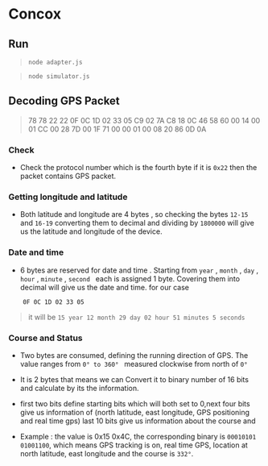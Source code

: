 # Concox
## Run
> ```node adapter.js```

> ```node simulator.js```

## Decoding GPS Packet
> 78 78 22 22 0F 0C 1D 02 33 05 C9 02 7A C8 18 0C 46 58 60 00 14 00 01 CC 00 28 7D 00 1F 71 00 00 01 00 08 20 86 0D 0A
### Check 
- Check the protocol number which is the fourth byte if it is `0x22` then the packet contains GPS packet.

### Getting longitude and latitude
- Both latitude and longitude are 4 bytes , so checking the bytes `12-15` and `16-19` converting them to decimal and dividing by `1800000` will give us the latitude and longitude of the device.

### Date and time
- 6 bytes are reserved for date and time . Starting from `year` , `month` , `day` , `hour` , `minute` , `second ` each is assigned 1 byte. Covering them into decimal will give us the date and time. for our case 
```
    0F 0C 1D 02 33 05
``` 
> it will be `15 year 12 month 29 day 02 hour 51 minutes 5 seconds`

### Course and Status
- Two  bytes are consumed, defining the running direction of GPS. The value ranges from `0° to 360° ` measured clockwise from north of `0°`

- It is 2 bytes that means we can Convert it to binary number of 16 bits and calculate by its the information.

- first two bits define starting bits which will both set to 0,next four bits give us information of (north latitude, east longitude, GPS positioning and real time gps) last 10 bits give us information about the course and
- Example : the value is 0x15 0x4C, the corresponding binary is `00010101 01001100`, which means GPS tracking is on, real time GPS, location at north latitude, east longitude and the course is  `332°`.